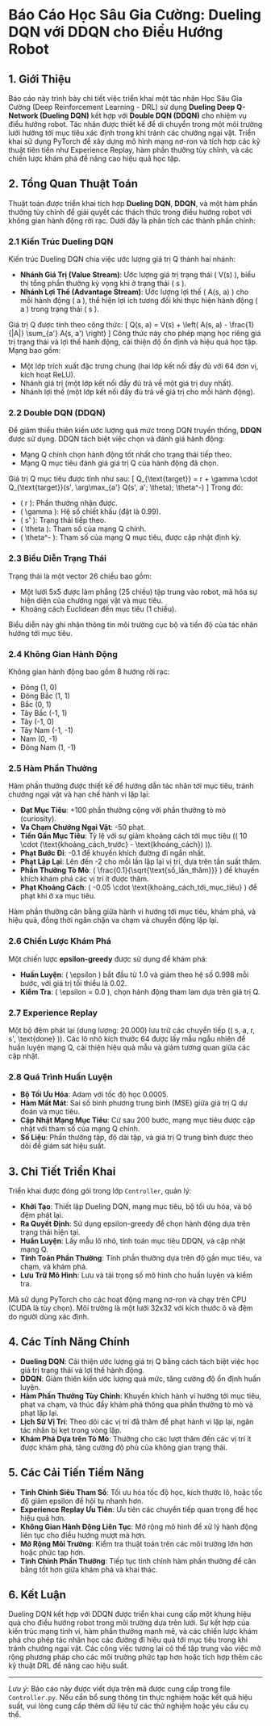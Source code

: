 # Báo Cáo Học Sâu Gia Cường: Dueling DQN với DDQN cho Điều Hướng Robot

## 1. Giới Thiệu
Báo cáo này trình bày chi tiết việc triển khai một tác nhân Học Sâu Gia Cường (Deep Reinforcement Learning - DRL) sử dụng **Dueling Deep Q-Network (Dueling DQN)** kết hợp với **Double DQN (DDQN)** cho nhiệm vụ điều hướng robot. Tác nhân được thiết kế để di chuyển trong một môi trường lưới hướng tới mục tiêu xác định trong khi tránh các chướng ngại vật. Triển khai sử dụng PyTorch để xây dựng mô hình mạng nơ-ron và tích hợp các kỹ thuật tiên tiến như Experience Replay, hàm phần thưởng tùy chỉnh, và các chiến lược khám phá để nâng cao hiệu quả học tập.

## 2. Tổng Quan Thuật Toán
Thuật toán được triển khai tích hợp **Dueling DQN**, **DDQN**, và một hàm phần thưởng tùy chỉnh để giải quyết các thách thức trong điều hướng robot với không gian hành động rời rạc. Dưới đây là phân tích các thành phần chính:

### 2.1 Kiến Trúc Dueling DQN
Kiến trúc Dueling DQN chia việc ước lượng giá trị Q thành hai nhánh:
- **Nhánh Giá Trị (Value Stream)**: Ước lượng giá trị trạng thái \( V(s) \), biểu thị tổng phần thưởng kỳ vọng khi ở trạng thái \( s \).
- **Nhánh Lợi Thế (Advantage Stream)**: Ước lượng lợi thế \( A(s, a) \) cho mỗi hành động \( a \), thể hiện lợi ích tương đối khi thực hiện hành động \( a \) trong trạng thái \( s \).

Giá trị Q được tính theo công thức:
\[
Q(s, a) = V(s) + \left( A(s, a) - \frac{1}{|A|} \sum_{a'} A(s, a') \right)
\]
Công thức này cho phép mạng học riêng giá trị trạng thái và lợi thế hành động, cải thiện độ ổn định và hiệu quả học tập. Mạng bao gồm:
- Một lớp trích xuất đặc trưng chung (hai lớp kết nối đầy đủ với 64 đơn vị, kích hoạt ReLU).
- Nhánh giá trị (một lớp kết nối đầy đủ trả về một giá trị duy nhất).
- Nhánh lợi thế (một lớp kết nối đầy đủ trả về giá trị cho mỗi hành động).

### 2.2 Double DQN (DDQN)
Để giảm thiểu thiên kiến ước lượng quá mức trong DQN truyền thống, **DDQN** được sử dụng. DDQN tách biệt việc chọn và đánh giá hành động:
- Mạng Q chính chọn hành động tốt nhất cho trạng thái tiếp theo.
- Mạng Q mục tiêu đánh giá giá trị Q của hành động đã chọn.

Giá trị Q mục tiêu được tính như sau:
\[
Q_{\text{target}} = r + \gamma \cdot Q_{\text{target}}(s', \arg\max_{a'} Q(s', a'; \theta); \theta^-)
\]
Trong đó:
- \( r \): Phần thưởng nhận được.
- \( \gamma \): Hệ số chiết khấu (đặt là 0.99).
- \( s' \): Trạng thái tiếp theo.
- \( \theta \): Tham số của mạng Q chính.
- \( \theta^- \): Tham số của mạng Q mục tiêu, được cập nhật định kỳ.

### 2.3 Biểu Diễn Trạng Thái
Trạng thái là một vector 26 chiều bao gồm:
- Một lưới 5x5 được làm phẳng (25 chiều) tập trung vào robot, mã hóa sự hiện diện của chướng ngại vật và mục tiêu.
- Khoảng cách Euclidean đến mục tiêu (1 chiều).

Biểu diễn này ghi nhận thông tin môi trường cục bộ và tiến độ của tác nhân hướng tới mục tiêu.

### 2.4 Không Gian Hành Động
Không gian hành động bao gồm 8 hướng rời rạc:
- Đông (1, 0)
- Đông Bắc (1, 1)
- Bắc (0, 1)
- Tây Bắc (-1, 1)
- Tây (-1, 0)
- Tây Nam (-1, -1)
- Nam (0, -1)
- Đông Nam (1, -1)

### 2.5 Hàm Phần Thưởng
Hàm phần thưởng được thiết kế để hướng dẫn tác nhân tới mục tiêu, tránh chướng ngại vật và hạn chế hành vi lặp lại:
- **Đạt Mục Tiêu**: +100 phần thưởng cộng với phần thưởng tò mò (curiosity).
- **Va Chạm Chướng Ngại Vật**: -50 phạt.
- **Tiến Gần Mục Tiêu**: Tỷ lệ với sự giảm khoảng cách tới mục tiêu (\( 10 \cdot (\text{khoảng_cách_trước} - \text{khoảng_cách}) \)).
- **Phạt Bước Đi**: -0.1 để khuyến khích đường đi ngắn nhất.
- **Phạt Lặp Lại**: Lên đến -2 cho mỗi lần lặp lại vị trí, dựa trên tần suất thăm.
- **Phần Thưởng Tò Mò**: \( \frac{0.1}{\sqrt{\text{số_lần_thăm}}} \) để khuyến khích khám phá các vị trí ít được thăm.
- **Phạt Khoảng Cách**: \( -0.05 \cdot \text{khoảng_cách_tới_mục_tiêu} \) để phạt khi ở xa mục tiêu.

Hàm phần thưởng cân bằng giữa hành vi hướng tới mục tiêu, khám phá, và hiệu quả, đồng thời ngăn chặn va chạm và chuyển động lặp lại.

### 2.6 Chiến Lược Khám Phá
Một chiến lược **epsilon-greedy** được sử dụng để khám phá:
- **Huấn Luyện**: \( \epsilon \) bắt đầu từ 1.0 và giảm theo hệ số 0.998 mỗi bước, với giá trị tối thiểu là 0.02.
- **Kiểm Tra**: \( \epsilon = 0.0 \), chọn hành động tham lam dựa trên giá trị Q.

### 2.7 Experience Replay
Một bộ đệm phát lại (dung lượng: 20.000) lưu trữ các chuyển tiếp (\( s, a, r, s', \text{done} \)). Các lô nhỏ kích thước 64 được lấy mẫu ngẫu nhiên để huấn luyện mạng Q, cải thiện hiệu quả mẫu và giảm tương quan giữa các cập nhật.

### 2.8 Quá Trình Huấn Luyện
- **Bộ Tối Ưu Hóa**: Adam với tốc độ học 0.0005.
- **Hàm Mất Mát**: Sai số bình phương trung bình (MSE) giữa giá trị Q dự đoán và mục tiêu.
- **Cập Nhật Mạng Mục Tiêu**: Cứ sau 200 bước, mạng mục tiêu được cập nhật với tham số của mạng Q chính.
- **Số Liệu**: Phần thưởng tập, độ dài tập, và giá trị Q trung bình được theo dõi để giám sát hiệu suất.

## 3. Chi Tiết Triển Khai
Triển khai được đóng gói trong lớp `Controller`, quản lý:
- **Khởi Tạo**: Thiết lập Dueling DQN, mạng mục tiêu, bộ tối ưu hóa, và bộ đệm phát lại.
- **Ra Quyết Định**: Sử dụng epsilon-greedy để chọn hành động dựa trên trạng thái hiện tại.
- **Huấn Luyện**: Lấy mẫu lô nhỏ, tính toán mục tiêu DDQN, và cập nhật mạng Q.
- **Tính Toán Phần Thưởng**: Tính phần thưởng dựa trên độ gần mục tiêu, va chạm, và khám phá.
- **Lưu Trữ Mô Hình**: Lưu và tải trọng số mô hình cho huấn luyện và kiểm tra.

Mã sử dụng PyTorch cho các hoạt động mạng nơ-ron và chạy trên CPU (CUDA là tùy chọn). Môi trường là một lưới 32x32 với kích thước ô và đệm do người dùng xác định.

## 4. Các Tính Năng Chính
- **Dueling DQN**: Cải thiện ước lượng giá trị Q bằng cách tách biệt việc học giá trị trạng thái và lợi thế hành động.
- **DDQN**: Giảm thiên kiến ước lượng quá mức, tăng cường độ ổn định huấn luyện.
- **Hàm Phần Thưởng Tùy Chỉnh**: Khuyến khích hành vi hướng tới mục tiêu, phạt va chạm, và thúc đẩy khám phá thông qua phần thưởng tò mò và phạt lặp lại.
- **Lịch Sử Vị Trí**: Theo dõi các vị trí đã thăm để phạt hành vi lặp lại, ngăn tác nhân bị kẹt trong vòng lặp.
- **Khám Phá Dựa trên Tò Mò**: Thưởng cho các lượt thăm đến các vị trí ít được khám phá, tăng cường độ phủ của không gian trạng thái.

## 5. Các Cải Tiến Tiềm Năng
- **Tinh Chỉnh Siêu Tham Số**: Tối ưu hóa tốc độ học, kích thước lô, hoặc tốc độ giảm epsilon để hội tụ nhanh hơn.
- **Experience Replay Ưu Tiên**: Ưu tiên các chuyển tiếp quan trọng để học hiệu quả hơn.
- **Không Gian Hành Động Liên Tục**: Mở rộng mô hình để xử lý hành động liên tục cho điều hướng mượt mà hơn.
- **Mở Rộng Môi Trường**: Kiểm tra thuật toán trên các môi trường lớn hơn hoặc phức tạp hơn.
- **Tinh Chỉnh Phần Thưởng**: Tiếp tục tinh chỉnh hàm phần thưởng để cân bằng tốt hơn giữa khám phá và khai thác.

## 6. Kết Luận
Dueling DQN kết hợp với DDQN được triển khai cung cấp một khung hiệu quả cho điều hướng robot trong môi trường dựa trên lưới. Sự kết hợp của kiến trúc mạng tinh vi, hàm phần thưởng mạnh mẽ, và các chiến lược khám phá cho phép tác nhân học các đường đi hiệu quả tới mục tiêu trong khi tránh chướng ngại vật. Các công việc tương lai có thể tập trung vào việc mở rộng phương pháp cho các môi trường phức tạp hơn hoặc tích hợp thêm các kỹ thuật DRL để nâng cao hiệu suất.

---

*Lưu ý*: Báo cáo này được viết dựa trên mã được cung cấp trong file `Controller.py`. Nếu cần bổ sung thông tin thực nghiệm hoặc kết quả hiệu suất, vui lòng cung cấp thêm dữ liệu từ các thử nghiệm hoặc yêu cầu cụ thể.